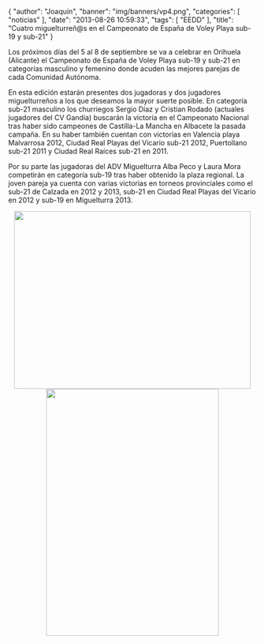 {
  "author": "Joaquín", 
  "banner": "img/banners/vp4.png", 
  "categories": [
    "noticias"
  ], 
  "date": "2013-08-26 10:59:33", 
  "tags": [
    "EEDD"
  ], 
  "title": "Cuatro miguelturreñ@s en el Campeonato de España de Voley Playa sub-19 y sub-21"
}

Los próximos días del 5 al 8 de septiembre se va a celebrar en Orihuela (Alicante) el Campeonato de España de Voley Playa sub-19 y sub-21 en categorías masculino y femenino donde acuden las mejores parejas de cada Comunidad Autónoma.

En esta edición estarán presentes dos jugadoras y dos jugadores miguelturreños a los que deseamos la mayor suerte posible. En categoría  sub-21 masculino los churriegos Sergio Díaz y Cristian Rodado (actuales jugadores del CV Gandía) buscarán la victoria en el Campeonato Nacional tras haber sido campeones de Castilla-La Mancha en Albacete la pasada campaña. En su haber también cuentan con victorias en Valencia playa Malvarrosa 2012, Ciudad Real Playas del Vicario sub-21 2012, Puertollano sub-21 2011 y Ciudad Real Raíces sub-21 en 2011.

Por su parte las jugadoras del ADV Miguelturra Alba Peco y Laura Mora competirán en categoría sub-19 tras haber obtenido la plaza regional. La joven pareja ya cuenta con varias victorias en torneos provinciales como el sub-21 de Calzada en 2012 y 2013, sub-21 en Ciudad Real Playas del Vicario en 2012 y sub-19 en Miguelturra 2013. 

<center>
<img src="http://www.advmiguelturra.org/img/banners/vp3.png" height="360" width="480"/> </center>

<center>
<img src="http://www.advmiguelturra.org/img/banners/vp4.png" height="500" width="350"/> </center>


